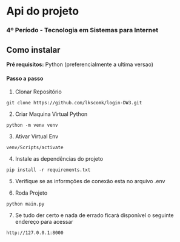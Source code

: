 # Api do projeto
### 4º Período - Tecnologia em Sistemas para Internet

## Como instalar
**Pré requisitos:** Python (preferencialmente a ultima versao)
#### Passo a passo

1. Clonar Repositório
```
git clone https://github.com/lkscomk/login-DW3.git
```
2.  Criar Maquina Virtual Python
```
python -m venv venv
```
3. Ativar Virtual Env
```
venv/Scripts/activate
```
4.  Instale as dependências do projeto
```
pip install -r requirements.txt
```
5. Verifique se as informções de conexão esta no arquivo .env

6. Roda Projeto
```
python main.py
```
7. Se tudo der certo e nada de errado ficará disponível o seguinte endereço para acessar
```
http://127.0.0.1:8000
```
